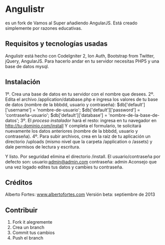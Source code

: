 Angulistr
==============
es un fork de Vamos al Super añadiendo AngularJS. Está creado simplemente por razones educativas.

Requisitos y tecnologías usadas
-------------------------------
Angulistr está hecho con CodeIgniter 2, Ion Auth, Bootstrap from Twitter, jQuery, AngularJS.
Para hacerlo andar en tu servidor necesitas PHP5 y una base de datos mysql. 

Instalación
-----------
1º. Crea una base de datos en tu servidor con el nombre que desees.
2º. Edita el archivo /application/database.php e ingresa los valores de tu base de datos (nombre de la bbbdd, usuario y contraseña):
	$db['default']['username'] = 'nombre-de-usuario';
	$db['default']['password'] = 'contraseña-usuario';
	$db['default']['database'] = 'nombre-de-la-base-de-datos';
3º. El *proceso instalador* hará el resto: ingresa en tu navegador en http://tu-dominio.com/install Y completa el formulario, te solicitará nuevamente los datos anteriores (nombre de la bbbdd, usuario y contraseña).
4º. Para subir archivos, crea en la raíz de tu aplicación un directorio /uploads (mismo nivel que la carpeta /application o /assets) y dale permisos de lectura y escritura.

Y listo. Por seguridad elimina el directorio /install. 
El usuario/contraseña por defecto son: 
	usuario:admin@admin.com
	contraseña: admin
Aconsejo que una vez logado edites tus datos y cambies tu contraseña.

Créditos
--------
Alberto Fortes: www.albertofortes.com
Versión beta: septiembre de 2013

Contribuir
----------
1. Fork it alegremente
2. Crea un branch 
3. Commit tus cambios
4. Push el branch
